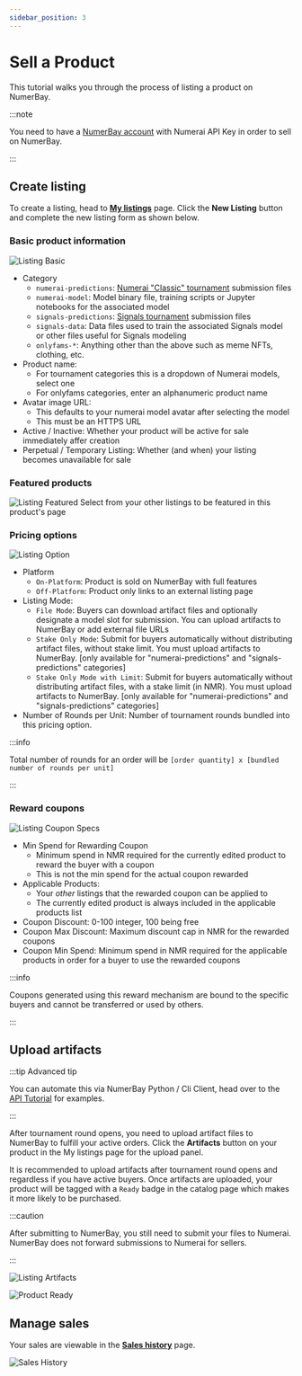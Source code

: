 ```yaml
---
sidebar_position: 3
---
```


# Sell a Product

This tutorial walks you through the process of listing a product on NumerBay.

:::note

You need to have a [NumerBay account](./set-up-account) with Numerai API Key in order to sell on NumerBay.

:::

## Create listing
To create a listing, head to **[My listings](https://numerbay.ai/my-account/my-listings)** page. Click the **New Listing** button and complete the new listing form as shown below.

### Basic product information
![Listing Basic](/img/tutorial/listingBasic.png)
* Category
    - `numerai-predictions`: [Numerai "Classic" tournament](https://numer.ai/tournament) submission files
    - `numerai-model`: Model binary file, training scripts or Jupyter notebooks for the associated model
    - `signals-predictions`: [Signals tournament](https://signals.numer.ai/tournament) submission files
    - `signals-data`: Data files used to train the associated Signals model or other files useful for Signals modeling
    - `onlyfams-*`: Anything other than the above such as meme NFTs, clothing, etc.
* Product name:
    - For tournament categories this is a dropdown of Numerai models, select one
    - For onlyfams categories, enter an alphanumeric product name
* Avatar image URL:
    - This defaults to your numerai model avatar after selecting the model
    - This must be an HTTPS URL
* Active / Inactive: Whether your product will be active for sale immediately affer creation
* Perpetual / Temporary Listing: Whether (and when) your listing becomes unavailable for sale

### Featured products
![Listing Featured](/img/tutorial/listingFeatured.png)
Select from your other listings to be featured in this product's page

### Pricing options
![Listing Option](/img/tutorial/listingOption.png)
* Platform
    - `On-Platform`: Product is sold on NumerBay with full features
    - `Off-Platform`: Product only links to an external listing page
* Listing Mode:
    - `File Mode`: Buyers can download artifact files and optionally designate a model slot for submission. You can upload artifacts to NumerBay or add external file URLs
    - `Stake Only Mode`: Submit for buyers automatically without distributing artifact files, without stake limit. You must upload artifacts to NumerBay. [only available for "numerai-predictions" and "signals-predictions" categories]
    - `Stake Only Mode with Limit`: Submit for buyers automatically without distributing artifact files, with a stake limit (in NMR). You must upload artifacts to NumerBay. [only available for "numerai-predictions" and "signals-predictions" categories]
* Number of Rounds per Unit: Number of tournament rounds bundled into this pricing option. 

:::info

Total number of rounds for an order will be `[order quantity] x [bundled number of rounds per unit]`

:::

### Reward coupons
![Listing Coupon Specs](/img/tutorial/listingCouponSpecs.png)
* Min Spend for Rewarding Coupon
    - Minimum spend in NMR required for the currently edited product to reward the buyer with a coupon
    - This is not the min spend for the actual coupon rewarded
* Applicable Products:
    - Your *other* listings that the rewarded coupon can be applied to
    - The currently edited product is always included in the applicable products list
* Coupon Discount: 0-100 integer, 100 being free
* Coupon Max Discount: Maximum discount cap in NMR for the rewarded coupons
* Coupon Min Spend: Minimum spend in NMR required for the applicable products in order for a buyer to use the rewarded coupons

:::info

Coupons generated using this reward mechanism are bound to the specific buyers and cannot be transferred or used by others.

:::

## Upload artifacts
:::tip Advanced tip

You can automate this via NumerBay Python / Cli Client, head over to the [API Tutorial](/docs/tutorial-extras/api-automation) for examples.

:::

After tournament round opens, you need to upload artifact files to NumerBay to fulfill your active orders. 
Click the **Artifacts** button on your product in the My listings page for the upload panel.

It is recommended to upload artifacts after tournament round opens and regardless if you have active buyers.
Once artifacts are uploaded, your product will be tagged with a `Ready` badge in the catalog page which makes it more likely to be purchased.

:::caution

After submitting to NumerBay, you still need to submit your files to Numerai. NumerBay does not forward submissions to Numerai for sellers.

:::

![Listing Artifacts](/img/tutorial/listingArtifacts.png)

![Product Ready](/img/tutorial/productReady.png)

## Manage sales
Your sales are viewable in the **[Sales history](https://numerbay.ai/my-account/sales-history)** page. 

![Sales History](/img/tutorial/salesHistory.png)
